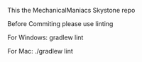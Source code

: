 This the MechanicalManiacs Skystone repo

Before Commiting please use linting

For Windows: gradlew lint

For Mac: ./gradlew lint
